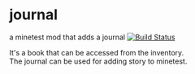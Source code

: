 # journal
a minetest mod that adds a journal  [![Build Status](https://travis-ci.org/theFox6/journal.svg?branch=master)](https://travis-ci.org/theFox6/journal)

It's a book that can be accessed from the inventory.  
The journal can be used for adding story to minetest.  
